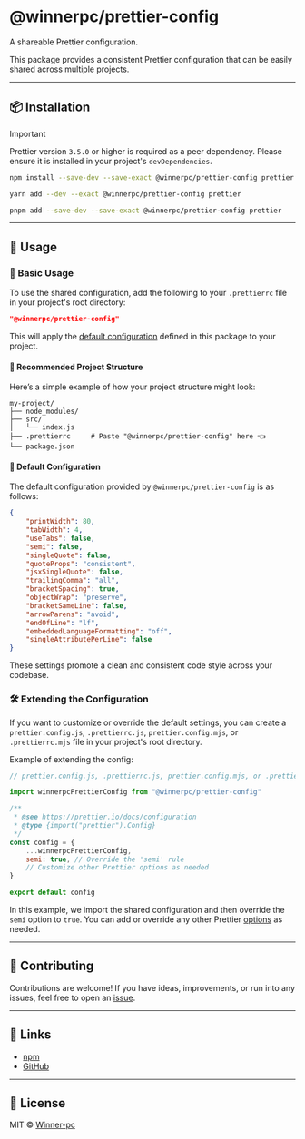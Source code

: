 # @winnerpc/prettier-config

A shareable Prettier configuration.

This package provides a consistent Prettier configuration that can be easily shared across multiple projects.

---

## 📦 Installation

> [!IMPORTANT]
> Prettier version `3.5.0` or higher is required as a peer dependency. Please ensure it is installed in your project's `devDependencies`.

```bash
npm install --save-dev --save-exact @winnerpc/prettier-config prettier
```

```bash
yarn add --dev --exact @winnerpc/prettier-config prettier
```

```bash
pnpm add --save-dev --save-exact @winnerpc/prettier-config prettier
```

---

## 🚀 Usage

### 🔧 Basic Usage

To use the shared configuration, add the following to your `.prettierrc` file in your project's root directory:

```json
"@winnerpc/prettier-config"
```

This will apply the [default configuration](#-default-configuration) defined in this package to your project.

#### 📁 Recommended Project Structure

Here’s a simple example of how your project structure might look:

```
my-project/
├── node_modules/
├── src/
│   └── index.js
├── .prettierrc     # Paste "@winnerpc/prettier-config" here 👈
└── package.json
```

#### 🧩 Default Configuration

The default configuration provided by `@winnerpc/prettier-config` is as follows:

```json
{
    "printWidth": 80,
    "tabWidth": 4,
    "useTabs": false,
    "semi": false,
    "singleQuote": false,
    "quoteProps": "consistent",
    "jsxSingleQuote": false,
    "trailingComma": "all",
    "bracketSpacing": true,
    "objectWrap": "preserve",
    "bracketSameLine": false,
    "arrowParens": "avoid",
    "endOfLine": "lf",
    "embeddedLanguageFormatting": "off",
    "singleAttributePerLine": false
}
```

These settings promote a clean and consistent code style across your codebase.

### 🛠️ Extending the Configuration

If you want to customize or override the default settings, you can create a `prettier.config.js`, `.prettierrc.js`, `prettier.config.mjs`, or `.prettierrc.mjs` file in your project's root directory.

Example of extending the config:

```js
// prettier.config.js, .prettierrc.js, prettier.config.mjs, or .prettierrc.mjs

import winnerpcPrettierConfig from "@winnerpc/prettier-config"

/**
 * @see https://prettier.io/docs/configuration
 * @type {import("prettier").Config}
 */
const config = {
    ...winnerpcPrettierConfig,
    semi: true, // Override the 'semi' rule
    // Customize other Prettier options as needed
}

export default config
```

In this example, we import the shared configuration and then override the `semi` option to `true`. You can add or override any other Prettier [options](https://prettier.io/docs/options) as needed.

---

## 🤝 Contributing

Contributions are welcome! If you have ideas, improvements, or run into any issues, feel free to open an [issue](https://github.com/Winner-pc/prettier-config/issues).

---

## 🔗 Links

- [npm](https://www.npmjs.com/package/@winnerpc/prettier-config)
- [GitHub](https://github.com/Winner-pc/prettier-config)

---

## 📃 License

MIT © [Winner-pc](https://github.com/Winner-pc)
